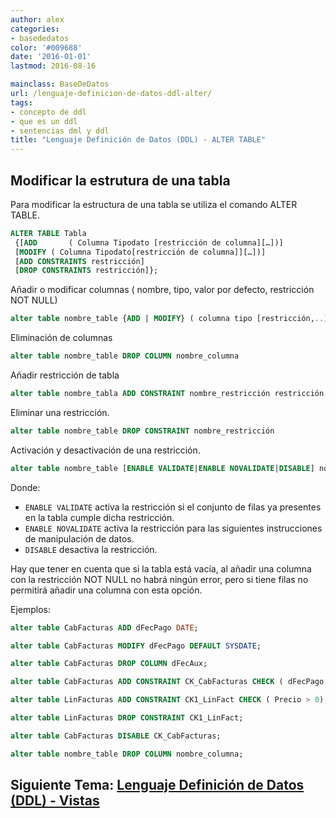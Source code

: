 ```yaml
---
author: alex
categories:
- basededatos
color: '#009688'
date: '2016-01-01'
lastmod: 2016-08-16

mainclass: BaseDeDatos
url: /lenguaje-definicion-de-datos-ddl-alter/
tags:
- concepto de ddl
- que es un ddl
- sentencias dml y ddl
title: "Lenguaje Definición de Datos (DDL) - ALTER TABLE"
---
```


## Modificar la estrutura de una tabla

Para modificar la estructura de una tabla se utiliza el comando ALTER TABLE.

```sql
ALTER TABLE Tabla
 {[ADD       ( Columna Tipodato [restricción de columna][…])]
 [MODIFY ( Columna Tipodato[restricción de columna]][…])]
 [ADD CONSTRAINTS restricción]
 [DROP CONSTRAINTS restricción]};
```

<!--more--><!--ad-->

Añadir o modificar columnas ( nombre, tipo, valor por defecto, restricción NOT NULL)

```sql
alter table nombre_table {ADD | MODIFY} ( columna tipo [restricción,..])
```

Eliminación de columnas

```sql
alter table nombre_table DROP COLUMN nombre_columna
```

Añadir restricción de tabla

```sql
alter table nombre_tabla ADD CONSTRAINT nombre_restricción restricción
```

Eliminar una restricción.

```sql
alter table nombre_table DROP CONSTRAINT nombre_restricción
```

Activación y desactivación de una restricción.

```sql
alter table nombre_table [ENABLE VALIDATE|ENABLE NOVALIDATE|DISABLE] nombre_restricción
```

Donde:

- `ENABLE VALIDATE` activa la restricción si el conjunto de filas ya presentes en la tabla cumple dicha restricción.
- `ENABLE NOVALIDATE` activa la restricción para las siguientes instrucciones de manipulación de datos.
- `DISABLE` desactiva la restricción.

Hay que tener en cuenta que si la tabla está vacía, al añadir una columna con la restricción NOT NULL no habrá ningún error, pero si tiene filas no permitirá añadir una columna con esta opción.

Ejemplos:

```sql
alter table CabFacturas ADD dFecPago DATE;
```

```sql
alter table CabFacturas MODIFY dFecPago DEFAULT SYSDATE;
```

```sql
alter table CabFacturas DROP COLUMN dFecAux;
```

```sql
alter table CabFacturas ADD CONSTRAINT CK_CabFacturas CHECK ( dFecPago >= dFecFac);
```

```sql
alter table LinFacturas ADD CONSTRAINT CK1_LinFact CHECK ( Precio > 0);
```

```sql
alter table LinFacturas DROP CONSTRAINT CK1_LinFact;
```

```sql
alter table CabFacturas DISABLE CK_CabFacturas;
```

```sql
alter table nombre_table DROP COLUMN nombre_columna;
```

## Siguiente Tema: [Lenguaje Definición de Datos (DDL) - Vistas][1]

 [1]: https://elbauldelprogramador.com/lenguaje-definicion-de-datos-ddl-vistas/
